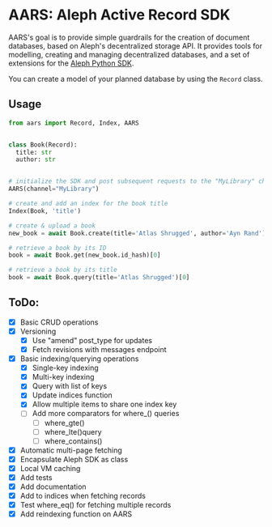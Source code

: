 # AARS: Aleph Active Record SDK

AARS's goal is to provide simple guardrails for the creation of document databases, based on Aleph's decentralized storage API. It provides tools for modelling, creating and managing decentralized databases, and a set of extensions for the [Aleph Python SDK](https://github.com/aleph-im/aleph-client).

You can create a model of your planned database by using the `Record` class.

## Usage

```python
from aars import Record, Index, AARS


class Book(Record):
  title: str
  author: str


# initialize the SDK and post subsequent requests to the "MyLibrary" channel on Aleph
AARS(channel="MyLibrary")

# create and add an index for the book title
Index(Book, 'title')

# create & upload a book
new_book = await Book.create(title='Atlas Shrugged', author='Ayn Rand')

# retrieve a book by its ID
book = await Book.get(new_book.id_hash)[0]

# retrieve a book by its title
book = await Book.query(title='Atlas Shrugged')[0]
```


## ToDo:
- [x] Basic CRUD operations
- [x] Versioning
  - [x] Use "amend" post_type for updates
  - [x] Fetch revisions with messages endpoint
- [x] Basic indexing/querying operations
  - [x] Single-key indexing 
  - [x] Multi-key indexing
  - [x] Query with list of keys
  - [x] Update indices function
  - [x] Allow multiple items to share one index key
  - [ ] Add more comparators for where_() queries
    - [ ] where_gte()
    - [ ] where_lte()query
    - [ ] where_contains()
- [x] Automatic multi-page fetching
- [x] Encapsulate Aleph SDK as class
- [x] Local VM caching
- [x] Add tests
- [x] Add documentation
- [x] Add to indices when fetching records
- [x] Test where_eq() for fetching multiple records
- [x] Add reindexing function on AARS